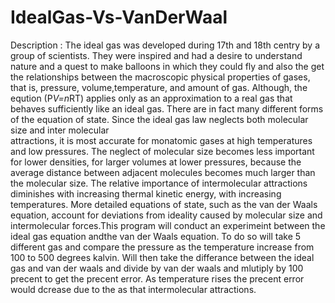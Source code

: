 # IdealGas-Vs-VanDerWaal

 Description : The ideal gas was developed during 17th and 18th centry by a group of scientists. They were inspired and had a desire to understand nature 
 and a quest to make balloons in which they could fly and also the get the relationships  between the macroscopic physical properties of gases, that is, 
 pressure, volume,temperature, and amount of gas. Although, the eqution (P*V=n*RT) applies only as an approximation to a real gas that behaves sufficiently 
 like an ideal gas. There are in fact many different forms of the equation of state. Since the ideal gas law neglects both molecular size and inter molecular   
  attractions, it is most accurate for monatomic gases at high temperatures and low pressures. The neglect of molecular size becomes less important for lower 
  densities, for larger volumes at lower pressures, because the average distance between adjacent molecules becomes much larger than the molecular size. The 
  relative importance of intermolecular attractions diminishes with increasing thermal kinetic energy, with increasing temperatures. More detailed equations of 
  state, such as the van der Waals equation, account for deviations from ideality caused by molecular size and intermolecular forces.This program will conduct an 
  experimeint between the ideal gas equation andthe van der Waals equation. To do so will take 5 different gas and compare the pressure as the temperature increase 
  from 100 to 500 degrees kalvin. Will then take the differance between the ideal gas and van der waals and divide by van der waals and mlutiply by 100 precent to 
  get the precent error. As temperature rises the precent error would dcrease due to the as that intermolecular attractions.
